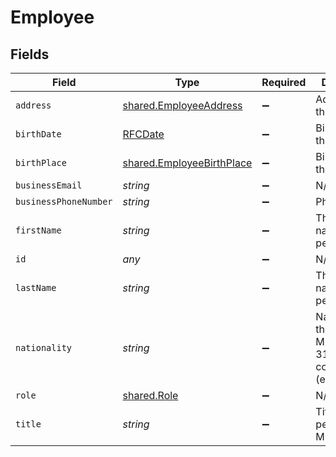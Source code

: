 # Employee


## Fields

| Field                                                                          | Type                                                                           | Required                                                                       | Description                                                                    |
| ------------------------------------------------------------------------------ | ------------------------------------------------------------------------------ | ------------------------------------------------------------------------------ | ------------------------------------------------------------------------------ |
| `address`                                                                      | [shared.EmployeeAddress](../../../sdk/models/shared/employeeaddress.md)        | :heavy_minus_sign:                                                             | Address of the person.                                                         |
| `birthDate`                                                                    | [RFCDate](../../../types/rfcdate.md)                                           | :heavy_minus_sign:                                                             | Birth date of the person.                                                      |
| `birthPlace`                                                                   | [shared.EmployeeBirthPlace](../../../sdk/models/shared/employeebirthplace.md)  | :heavy_minus_sign:                                                             | Birth place of the person.                                                     |
| `businessEmail`                                                                | *string*                                                                       | :heavy_minus_sign:                                                             | N/A                                                                            |
| `businessPhoneNumber`                                                          | *string*                                                                       | :heavy_minus_sign:                                                             | PhoneNumber                                                                    |
| `firstName`                                                                    | *string*                                                                       | :heavy_minus_sign:                                                             | The first name of the person.                                                  |
| `id`                                                                           | *any*                                                                          | :heavy_minus_sign:                                                             | N/A                                                                            |
| `lastName`                                                                     | *string*                                                                       | :heavy_minus_sign:                                                             | The first name of the person.                                                  |
| `nationality`                                                                  | *string*                                                                       | :heavy_minus_sign:                                                             | Nationality of the person. Must be a ISO 3166 alpha-3 country code (e.g. FRA). |
| `role`                                                                         | [shared.Role](../../../sdk/models/shared/role.md)                              | :heavy_minus_sign:                                                             | N/A                                                                            |
| `title`                                                                        | *string*                                                                       | :heavy_minus_sign:                                                             | Title of the person (e.g. M., Dr., etc.)                                       |